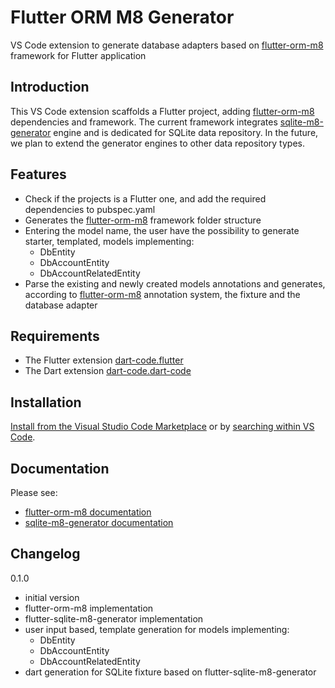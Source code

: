 # Flutter ORM M8 Generator

VS Code extension to generate database adapters based on [flutter-orm-m8](https://github.com/matei-tm/flutter-orm-m8) framework for Flutter application

## Introduction

This VS Code extension scaffolds a Flutter project, adding [flutter-orm-m8](https://github.com/matei-tm/flutter-orm-m8) dependencies and framework.
The current framework integrates [sqlite-m8-generator](https://github.com/matei-tm/flutter-sqlite-m8-generator) engine and is dedicated for SQLite data repository.
In the future, we plan to extend the generator engines to other data repository types.

## Features

- Check if the projects is a Flutter one, and add the required dependencies to pubspec.yaml
- Generates the [flutter-orm-m8](https://github.com/matei-tm/flutter-orm-m8) framework folder structure
- Entering the model name, the user have the possibility to generate starter, templated, models implementing:
  *  DbEntity
  *  DbAccountEntity
  *  DbAccountRelatedEntity
- Parse the existing and newly created models annotations and generates, according to [flutter-orm-m8](https://github.com/matei-tm/flutter-orm-m8) annotation system, the fixture and the database adapter

## Requirements

- The Flutter extension [dart-code.flutter](https://github.com/Dart-Code/Flutter) 
- The Dart extension [dart-code.dart-code](https://github.com/Dart-Code/Dart-Code)

## Installation

[Install from the Visual Studio Code Marketplace](https://marketplace.visualstudio.com/items?itemName=matei-tm.flutter-orm-m8) or by [searching within VS Code](https://code.visualstudio.com/docs/editor/extension-gallery#_search-for-an-extension).

## Documentation

Please see:

* [flutter-orm-m8 documentation](https://github.com/matei-tm/flutter-orm-m8)
* [sqlite-m8-generator documentation](https://github.com/matei-tm/flutter-sqlite-m8-generator)

## Changelog

0.1.0

* initial version
* flutter-orm-m8 implementation
* flutter-sqlite-m8-generator implementation
* user input based, template generation for models implementing:
  *  DbEntity
  *  DbAccountEntity
  *  DbAccountRelatedEntity
* dart generation for SQLite fixture based on flutter-sqlite-m8-generator